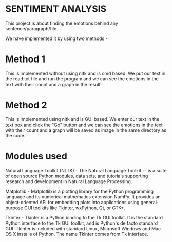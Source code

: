 # SENTIMENT ANALYSIS

This project is about finding the emotions behind any sentence/paragraph/file.

We have implemented it by using two methods - 

# Method 1
This is implemented without using nltk and is cmd based.
We put our text in the read.txt file and run the program and we can see the emotions in the text with their count and a graph in the result.

# Method 2
This is implemented using nltk and is GUI based.
We enter our text in the text box and click the "Go" button and we can see the emotions in the text with their count and a graph will be saved as image in the same directory as the code.

# Modules used
Natural Language Toolkit (NLTK) - The Natural Language Toolkit -- is a suite of open source Python modules, data sets, and tutorials supporting research and development in Natural Language Processing.

Matplotlib - Matplotlib is a plotting library for the Python programming language and its numerical mathematics extension NumPy. It provides an object-oriented API for embedding plots into applications using general-purpose GUI toolkits like Tkinter, wxPython, Qt, or GTK+.

Tkinter - Tkinter is a Python binding to the Tk GUI toolkit. It is the standard Python interface to the Tk GUI toolkit, and is Python's de facto standard GUI. Tkinter is included with standard Linux, Microsoft Windows and Mac OS X installs of Python. The name Tkinter comes from Tk interface.
